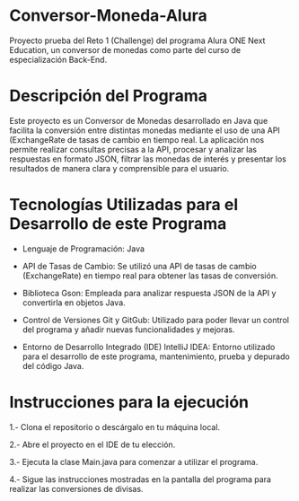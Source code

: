 # Conversor-Moneda-Alura

Proyecto prueba del Reto 1 (Challenge) del programa Alura ONE Next Education, un conversor de monedas como parte del curso de especialización Back-End.

# Descripción del Programa

Este proyecto es un Conversor de Monedas desarrollado en Java que facilita la conversión entre distintas monedas mediante el uso de una API (ExchangeRate de tasas de cambio en tiempo real. La aplicación nos permite realizar consultas precisas a la API, procesar y analizar las respuestas en formato JSON, filtrar las monedas de interés y presentar los resultados de manera clara y comprensible para el usuario.

# Tecnologías Utilizadas para el Desarrollo de este Programa

- Lenguaje de Programación: Java

- API de Tasas de Cambio: Se utilizó una API de tasas de cambio (ExchangeRate) en tiempo real para obtener las tasas de conversión.
 
- Biblioteca Gson: Empleada para analizar respuesta JSON de la API y convertirla en objetos Java.

- Control de Versiones Git y GitGub: Utilizado para poder llevar un control del programa y añadir nuevas funcionalidades y mejoras.

- Entorno de Desarrollo Integrado (IDE) IntelliJ IDEA: Entorno utilizado para el desarrollo de este programa, mantenimiento, prueba y depurado del código Java.

# Instrucciones para la ejecución

1.- Clona el repositorio o descárgalo en tu máquina local.

2.- Abre el proyecto en el IDE de tu elección.

3.- Ejecuta la clase Main.java para comenzar a utilizar el programa.

4.- Sigue las instrucciones mostradas en la pantalla del programa para realizar las conversiones de divisas.

